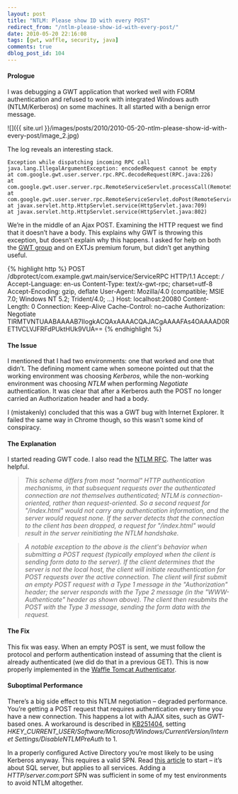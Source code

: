 ```yaml
---
layout: post
title: "NTLM: Please show ID with every POST"
redirect_from: "/ntlm-please-show-id-with-every-post/"
date: 2010-05-20 22:16:08
tags: [gwt, waffle, security, java]
comments: true
dblog_post_id: 104
---
```


#### Prologue

I was debugging a GWT application that worked well with FORM authentication and refused to work with integrated Windows auth (NTLM/Kerberos) on some machines. It all started with a benign error message.

![]({{ site.url }}/images/posts/2010/2010-05-20-ntlm-please-show-id-with-every-post/image_2.jpg)

The log reveals an interesting stack.

```
Exception while dispatching incoming RPC call
java.lang.IllegalArgumentException: encodedRequest cannot be empty
at com.google.gwt.user.server.rpc.RPC.decodeRequest(RPC.java:226)
at com.google.gwt.user.server.rpc.RemoteServiceServlet.processCall(RemoteServiceServlet.java:163)
at com.google.gwt.user.server.rpc.RemoteServiceServlet.doPost(RemoteServiceServlet.java:86)
at javax.servlet.http.HttpServlet.service(HttpServlet.java:709)
at javax.servlet.http.HttpServlet.service(HttpServlet.java:802)
```

We’re in the middle of an Ajax POST. Examining the HTTP request we find that it doesn’t have a body. This explains why GWT is throwing this exception, but doesn’t explain why this happens. I asked for help on both the [GWT group](https://groups.google.com/group/google-web-toolkit/browse_thread/thread/6039401ab4221f7c) and on EXTJs premium forum, but didn’t get anything useful.

{% highlight http %}
POST /dbprotect/com.example.gwt.main/service/ServiceRPC HTTP/1.1
Accept: */*
Accept-Language: en-us
Content-Type: text/x-gwt-rpc; charset=utf-8
Accept-Encoding: gzip, deflate
User-Agent: Mozilla/4.0 (compatible; MSIE 7.0; Windows NT 5.2; Trident/4.0; …)
Host: localhost:20080
Content-Length: 0
Connection: Keep-Alive
Cache-Control: no-cache
Authorization: Negotiate TlRMTVNTUAABAAAAB7IIogkACQAxAAAACQAJACgAAAAFAs4OAAAAD0RET1VCLVJFRFdPUktHUk9VUA==
{% endhighlight %}

#### The Issue

I mentioned that I had two environments: one that worked and one that didn’t. The defining moment came when someone pointed out that the working environment was choosing _Kerberos_, while the non-working environment was choosing _NTLM_ when performing _Negotiate_ authentication. It was clear that after a Kerberos auth the POST no longer carried an Authorization header and had a body.

I (mistakenly) concluded that this was a GWT bug with Internet Explorer. It failed the same way in Chrome though, so this wasn’t some kind of conspiracy.

#### The Explanation

I started reading GWT code. I also read the [NTLM RFC](https://davenport.sourceforge.net/ntlm.html). The latter was helpful.

> _This scheme differs from most "normal" HTTP authentication mechanisms, in that subsequent requests over the authenticated connection are not themselves authenticated; NTLM is connection-oriented, rather than request-oriented. So a second request for "/index.html" would not carry any authentication information, and the server would request none. If the server detects that the connection to the client has been dropped, a request for "/index.html" would result in the server reinitiating the NTLM handshake._

> _A notable exception to the above is the client's behavior when submitting a POST request (typically employed when the client is sending form data to the server). If the client determines that the server is not the local host, the client will initiate reauthentication for POST requests over the active connection. The client will first submit an empty POST request with a Type 1 message in the "Authorization" header; the server responds with the Type 2 message (in the "WWW-Authenticate" header as shown above). The client then resubmits the POST with the Type 3 message, sending the form data with the request._

#### The Fix

This fix was easy. When an empty POST is sent, we must follow the protocol and perform authentication instead of assuming that the client is already authenticated (we did do that in a previous GET). This is now properly implemented in the [Waffle Tomcat Authenticator](https://github.com/dblock/waffle).

#### Suboptimal Performance

There’s a big side effect to this NTLM negotiation – degraded performance. You’re getting a POST request that requires authentication every time you have a new connection. This happens a lot with AJAX sites, such as GWT-based ones. A workaround is described in [KB251404](https://mskb.pkisolutions.com/kb/251404), setting _HKEY_CURRENT_USER/Software/Microsoft/Windows/CurrentVersion/Internet Settings/DisableNTLMPreAuth_ to 1.

In a properly configured Active Directory you’re most likely to be using Kerberos anyway. This requires a valid SPN. Read [this article](https://blogs.msdn.com/sql_protocols/archive/2006/12/02/understanding-kerberos-and-ntlm-authentication-in-sql-server-connections.aspx) to start – it’s about SQL server, but applies to all services. Adding a _HTTP/server.com:port_ SPN was sufficient in some of my test environments to avoid NTLM altogether.
